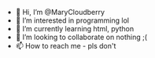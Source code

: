 - 👋 Hi, I’m @MaryCloudberry
- 👀 I’m interested in programming lol
- 🌱 I’m currently learning html, python
- 💞️ I’m looking to collaborate on nothing ;(
- 📫 How to reach me - pls don't

<!---
MaryCloudberry/MaryCloudberry is a ✨ special ✨ repository because its `README.md` (this file) appears on your GitHub profile.
You can click the Preview link to take a look at your changes.
--->
